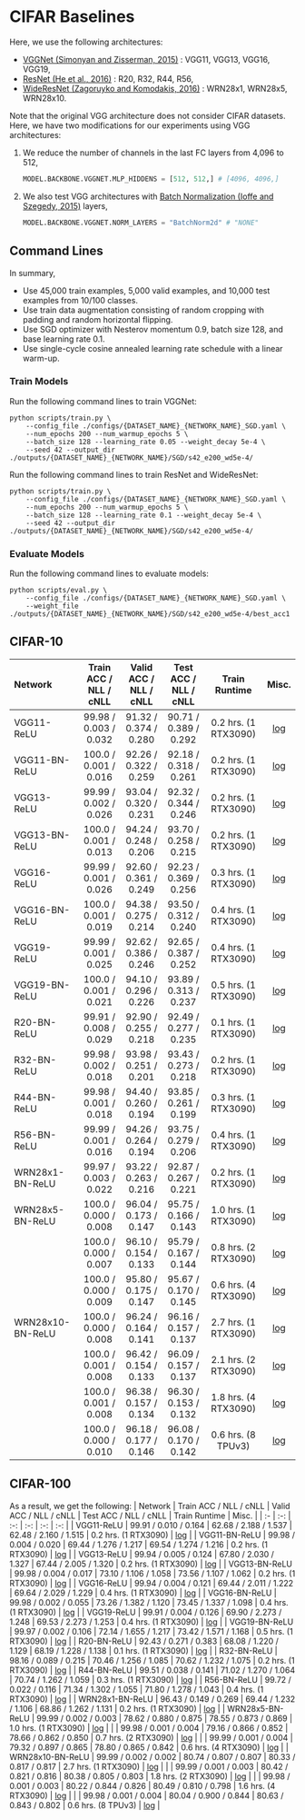 # CIFAR Baselines

Here, we use the following architectures:
* [VGGNet (Simonyan and Zisserman, 2015)](https://arxiv.org/abs/1409.1556) : VGG11, VGG13, VGG16, VGG19,
* [ResNet (He et al., 2016)](https://arxiv.org/abs/1512.03385) : R20, R32, R44, R56,
* [WideResNet (Zagoruyko and Komodakis, 2016)](https://arxiv.org/abs/1605.07146) : WRN28x1, WRN28x5, WRN28x10.

Note that the original VGG architecture does not consider CIFAR datasets.
Here, we have two modifications for our experiments using VGG architectures:
1. We reduce the number of channels in the last FC layers from 4,096 to 512,
    ```python
    MODEL.BACKBONE.VGGNET.MLP_HIDDENS = [512, 512,] # [4096, 4096,]
    ```

2. We also test VGG architectures with [Batch Normalization (Ioffe and Szegedy, 2015)](https://arxiv.org/abs/1502.03167) layers,
    ```python
    MODEL.BACKBONE.VGGNET.NORM_LAYERS = "BatchNorm2d" # "NONE"
    ```

## Command Lines

In summary,
* Use 45,000 train examples, 5,000 valid examples, and 10,000 test examples from 10/100 classes.
* Use train data augmentation consisting of random cropping with padding and random horizontal flipping.
* Use SGD optimizer with Nesterov momentum 0.9, batch size 128, and base learning rate 0.1.
* Use single-cycle cosine annealed learning rate schedule with a linear warm-up.

### Train Models

Run the following command lines to train VGGNet:
```
python scripts/train.py \
    --config_file ./configs/{DATASET_NAME}_{NETWORK_NAME}_SGD.yaml \
    --num_epochs 200 --num_warmup_epochs 5 \
    --batch_size 128 --learning_rate 0.05 --weight_decay 5e-4 \
    --seed 42 --output_dir ./outputs/{DATASET_NAME}_{NETWORK_NAME}/SGD/s42_e200_wd5e-4/
```

Run the following command lines to train ResNet and WideResNet:
```
python scripts/train.py \
    --config_file ./configs/{DATASET_NAME}_{NETWORK_NAME}_SGD.yaml \
    --num_epochs 200 --num_warmup_epochs 5 \
    --batch_size 128 --learning_rate 0.1 --weight_decay 5e-4 \
    --seed 42 --output_dir ./outputs/{DATASET_NAME}_{NETWORK_NAME}/SGD/s42_e200_wd5e-4/
```

### Evaluate Models

Run the following command lines to evaluate models:
```
python scripts/eval.py \
    --config_file ./configs/{DATASET_NAME}_{NETWORK_NAME}_SGD.yaml \
    --weight_file ./outputs/{DATASET_NAME}_{NETWORK_NAME}/SGD/s42_e200_wd5e-4/best_acc1
```

## CIFAR-10

| Network          | Train ACC / NLL / cNLL | Valid ACC / NLL / cNLL | Test ACC / NLL / cNLL  | Train Runtime        | Misc. |
| :-               | :-:                    | :-:                    | :-:                    | :-:                  | :-:   |
| VGG11-ReLU       | 99.98 / 0.003 / 0.032  | 91.32 / 0.374 / 0.280  | 90.71 / 0.389 / 0.292  | 0.2 hrs. (1 RTX3090) | [log](./scripts/logs/C10/20220207164341.log) |
| VGG11-BN-ReLU    | 100.0 / 0.001 / 0.016  | 92.26 / 0.322 / 0.259  | 92.18 / 0.318 / 0.261  | 0.2 hrs. (1 RTX3090) | [log](./scripts/logs/C10/20220207170644.log) |
| VGG13-ReLU       | 99.99 / 0.002 / 0.026  | 93.04 / 0.320 / 0.231  | 92.32 / 0.344 / 0.246  | 0.2 hrs. (1 RTX3090) | [log](./scripts/logs/C10/20220207165353.log) |
| VGG13-BN-ReLU    | 100.0 / 0.001 / 0.013  | 94.24 / 0.248 / 0.206  | 93.70 / 0.258 / 0.215  | 0.2 hrs. (1 RTX3090) | [log](./scripts/logs/C10/20220207171719.log) |
| VGG16-ReLU       | 99.99 / 0.001 / 0.026  | 92.60 / 0.361 / 0.249  | 92.23 / 0.369 / 0.256  | 0.3 hrs. (1 RTX3090) | [log](./scripts/logs/C10/20220207155350.log) |
| VGG16-BN-ReLU    | 100.0 / 0.001 / 0.019  | 94.38 / 0.275 / 0.214  | 93.50 / 0.312 / 0.240  | 0.4 hrs. (1 RTX3090) | [log](./scripts/logs/C10/20220207155424.log) |
| VGG19-ReLU       | 99.99 / 0.001 / 0.025  | 92.62 / 0.386 / 0.246  | 92.65 / 0.387 / 0.252  | 0.4 hrs. (1 RTX3090) | [log](./scripts/logs/C10/20220207155333.log) |
| VGG19-BN-ReLU    | 100.0 / 0.001 / 0.021  | 94.10 / 0.296 / 0.226  | 93.89 / 0.313 / 0.237  | 0.5 hrs. (1 RTX3090) | [log](./scripts/logs/C10/20220207155417.log) |
| R20-BN-ReLU      | 99.91 / 0.008 / 0.029  | 92.90 / 0.255 / 0.218  | 92.49 / 0.277 / 0.235  | 0.1 hrs. (1 RTX3090) | [log](./scripts/logs/C10/20220205025405.log) |
| R32-BN-ReLU      | 99.98 / 0.002 / 0.018  | 93.98 / 0.251 / 0.201  | 93.43 / 0.273 / 0.218  | 0.2 hrs. (1 RTX3090) | [log](./scripts/logs/C10/20220205024428.log) |
| R44-BN-ReLU      | 99.98 / 0.001 / 0.018  | 94.40 / 0.260 / 0.194  | 93.85 / 0.261 / 0.199  | 0.3 hrs. (1 RTX3090) | [log](./scripts/logs/C10/20220205030945.log) |
| R56-BN-ReLU      | 99.99 / 0.001 / 0.016  | 94.26 / 0.264 / 0.194  | 93.75 / 0.279 / 0.206  | 0.4 hrs. (1 RTX3090) | [log](./scripts/logs/C10/20220205032630.log) |
| WRN28x1-BN-ReLU  | 99.97 / 0.003 / 0.022  | 93.22 / 0.263 / 0.216  | 92.87 / 0.267 / 0.221  | 0.2 hrs. (1 RTX3090) | [log](./scripts/logs/C10/20220205024053.log) |
| WRN28x5-BN-ReLU  | 100.0 / 0.000 / 0.008  | 96.04 / 0.173 / 0.147  | 95.75 / 0.166 / 0.143  | 1.0 hrs. (1 RTX3090) | [log](./scripts/logs/C10/20220205082640.log) |
|                  | 100.0 / 0.000 / 0.007  | 96.10 / 0.154 / 0.133  | 95.79 / 0.167 / 0.144  | 0.8 hrs. (2 RTX3090) | [log](./scripts/logs/C10/20220205120405.log) |
|                  | 100.0 / 0.000 / 0.009  | 95.80 / 0.175 / 0.147  | 95.67 / 0.170 / 0.145  | 0.6 hrs. (4 RTX3090) | [log](./scripts/logs/C10/20220205120400.log) |
| WRN28x10-BN-ReLU | 100.0 / 0.000 / 0.008  | 96.24 / 0.164 / 0.141  | 96.16 / 0.157 / 0.137  | 2.7 hrs. (1 RTX3090) | [log](./scripts/logs/C10/20220205121207.log) |
|                  | 100.0 / 0.001 / 0.008  | 96.42 / 0.154 / 0.133  | 96.09 / 0.157 / 0.137  | 2.1 hrs. (2 RTX3090) | [log](./scripts/logs/C10/20220205125410.log) |
|                  | 100.0 / 0.001 / 0.008  | 96.38 / 0.157 / 0.134  | 96.30 / 0.153 / 0.132  | 1.8 hrs. (4 RTX3090) | [log](./scripts/logs/C10/20220205123923.log) |
|                  | 100.0 / 0.000 / 0.010  | 96.18 / 0.177 / 0.146  | 96.08 / 0.170 / 0.142  | 0.6 hrs. (8 TPUv3)   | [log](./scripts/logs/C10/20220206051109.log) |

## CIFAR-100

As a result, we get the following:
| Network          | Train ACC / NLL / cNLL | Valid ACC / NLL / cNLL | Test ACC / NLL / cNLL  | Train Runtime        | Misc. |
| :-               | :-:                    | :-:                    | :-:                    | :-:                  | :-:   |
| VGG11-ReLU       | 99.91 / 0.010 / 0.164  | 62.68 / 2.188 / 1.537  | 62.48 / 2.160 / 1.515  | 0.2 hrs. (1 RTX3090) | [log](./scripts/logs/C100/20220207164341.log) |
| VGG11-BN-ReLU    | 99.98 / 0.004 / 0.020  | 69.44 / 1.276 / 1.217  | 69.54 / 1.274 / 1.216  | 0.2 hrs. (1 RTX3090) | [log](./scripts/logs/C100/20220207170634.log) |
| VGG13-ReLU       | 99.94 / 0.005 / 0.124  | 67.80 / 2.030 / 1.327  | 67.44 / 2.005 / 1.320  | 0.2 hrs. (1 RTX3090) | [log](./scripts/logs/C100/20220207165349.log) |
| VGG13-BN-ReLU    | 99.98 / 0.004 / 0.017  | 73.10 / 1.106 / 1.058  | 73.56 / 1.107 / 1.062  | 0.2 hrs. (1 RTX3090) | [log](./scripts/logs/C100/20220207171712.log) |
| VGG16-ReLU       | 99.94 / 0.004 / 0.121  | 69.44 / 2.011 / 1.222  | 69.64 / 2.029 / 1.229  | 0.4 hrs. (1 RTX3090) | [log](./scripts/logs/C100/20220207155234.log) |
| VGG16-BN-ReLU    | 99.98 / 0.002 / 0.055  | 73.26 / 1.382 / 1.120  | 73.45 / 1.337 / 1.098  | 0.4 hrs. (1 RTX3090) | [log](./scripts/logs/C100/20220207155312.log) |
| VGG19-ReLU       | 99.91 / 0.004 / 0.126  | 69.90 / 2.273 / 1.248  | 69.53 / 2.273 / 1.253  | 0.4 hrs. (1 RTX3090) | [log](./scripts/logs/C100/20220207153836.log) |
| VGG19-BN-ReLU    | 99.97 / 0.002 / 0.106  | 72.14 / 1.655 / 1.217  | 73.42 / 1.571 / 1.168  | 0.5 hrs. (1 RTX3090) | [log](./scripts/logs/C100/20220207155241.log) |
| R20-BN-ReLU      | 92.43 / 0.271 / 0.383  | 68.08 / 1.220 / 1.129  | 68.19 / 1.228 / 1.138  | 0.1 hrs. (1 RTX3090) | [log](./scripts/logs/C100/20220205025405.log) |
| R32-BN-ReLU      | 98.16 / 0.089 / 0.215  | 70.46 / 1.256 / 1.085  | 70.62 / 1.232 / 1.075  | 0.2 hrs. (1 RTX3090) | [log](./scripts/logs/C100/20220205024428.log) |
| R44-BN-ReLU      | 99.51 / 0.038 / 0.141  | 71.02 / 1.270 / 1.064  | 70.74 / 1.262 / 1.059  | 0.3 hrs. (1 RTX3090) | [log](./scripts/logs/C100/20220205030945.log) |
| R56-BN-ReLU      | 99.72 / 0.022 / 0.116  | 71.34 / 1.302 / 1.055  | 71.80 / 1.278 / 1.043  | 0.4 hrs. (1 RTX3090) | [log](./scripts/logs/C100/20220205032630.log) |
| WRN28x1-BN-ReLU  | 96.43 / 0.149 / 0.269  | 69.44 / 1.232 / 1.106  | 68.86 / 1.262 / 1.131  | 0.2 hrs. (1 RTX3090) | [log](./scripts/logs/C100/20220205024053.log) |
| WRN28x5-BN-ReLU  | 99.99 / 0.002 / 0.003  | 78.62 / 0.880 / 0.875  | 78.55 / 0.873 / 0.869  | 1.0 hrs. (1 RTX3090) | [log](./scripts/logs/C100/20220205082640.log) |
|                  | 99.98 / 0.001 / 0.004  | 79.16 / 0.866 / 0.852  | 78.66 / 0.862 / 0.850  | 0.7 hrs. (2 RTX3090) | [log](./scripts/logs/C100/20220205120424.log) |
|                  | 99.99 / 0.001 / 0.004  | 79.32 / 0.897 / 0.865  | 78.80 / 0.865 / 0.842  | 0.6 hrs. (4 RTX3090) | [log](./scripts/logs/C100/20220205120345.log) |
| WRN28x10-BN-ReLU | 99.99 / 0.002 / 0.002  | 80.74 / 0.807 / 0.807  | 80.33 / 0.817 / 0.817  | 2.7 hrs. (1 RTX3090) | [log](./scripts/logs/C100/20220205121149.log) |
|                  | 99.99 / 0.001 / 0.003  | 80.42 / 0.821 / 0.816  | 80.38 / 0.805 / 0.803  | 1.8 hrs. (2 RTX3090) | [log](./scripts/logs/C100/20220205124541.log) |
|                  | 99.98 / 0.001 / 0.003  | 80.22 / 0.844 / 0.826  | 80.49 / 0.810 / 0.798  | 1.6 hrs. (4 RTX3090) | [log](./scripts/logs/C100/20220205123726.log) |
|                  | 99.98 / 0.001 / 0.004  | 80.04 / 0.900 / 0.844  | 80.63 / 0.843 / 0.802  | 0.6 hrs. (8 TPUv3)   | [log](./scripts/logs/C100/20220206054931.log) |
